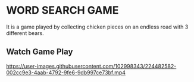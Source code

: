 # WORD SEARCH GAME
It is a game played by collecting chicken pieces on an endless road with 3 different bears.

## Watch Game Play

https://user-images.githubusercontent.com/102998343/224482582-002cc9e3-4aab-4792-9fe6-9db997ce73bf.mp4

